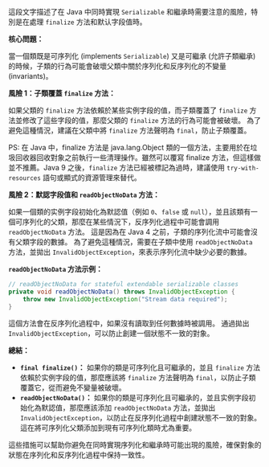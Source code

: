 這段文字描述了在 Java 中同時實現 `Serializable` 和繼承時需要注意的風險，特別是在處理 `finalize` 方法和默认字段值時。

**核心問題：**

當一個類既是可序列化 (implements `Serializable`) 又是可繼承 (允許子類繼承) 的時候，子類的行為可能會破壞父類中關於序列化和反序列化的不變量 (invariants)。

**風險 1：子類覆蓋 `finalize` 方法：**

如果父類的 `finalize` 方法依賴於某些实例字段的值，而子類覆蓋了 `finalize` 方法並修改了這些字段的值，那麼父類的 `finalize` 方法的行為可能會被破壞。  為了避免這種情況，建議在父類中將 `finalize` 方法聲明為 `final`，防止子類覆蓋。

PS: 在 Java 中，finalize 方法是 java.lang.Object 類的一個方法，主要用於在垃圾回收器回收對象之前執行一些清理操作。雖然可以覆寫 finalize 方法，但這樣做並不推薦。Java 9 之後，`finalize` 方法已經被標記為過時，建議使用 `try-with-resources` 語句或顯式的資源管理來替代。


**風險 2：默認字段值和 `readObjectNoData` 方法：**

如果一個類的实例字段初始化為默認值（例如 `0`、`false` 或 `null`），並且該類有一個可序列化的父類，那麼在某些情況下，反序列化過程中可能會調用 `readObjectNoData` 方法。  這是因為在 Java 4 之前，子類的序列化流中可能會沒有父類字段的數據。 為了避免這種情況，需要在子類中使用 `readObjectNoData` 方法，並拋出 `InvalidObjectException`，來表示序列化流中缺少必要的數據。

**`readObjectNoData` 方法示例：**

```java
// readObjectNoData for stateful extendable serializable classes
private void readObjectNoData() throws InvalidObjectException {
    throw new InvalidObjectException("Stream data required");
}
```

這個方法會在反序列化過程中，如果沒有讀取到任何數據時被調用。  通過拋出 `InvalidObjectException`，可以防止創建一個狀態不一致的對象。


**總結：**

* **`final finalize()`：**  如果你的類是可序列化且可繼承的，並且 `finalize` 方法依賴於实例字段的值，那麼應該將 `finalize` 方法聲明為 `final`，以防止子類覆蓋它，從而避免不變量被破壞。
* **`readObjectNoData()`：**  如果你的類是可序列化且可繼承的，並且实例字段初始化為默認值，那麼應該添加 `readObjectNoData` 方法，並拋出 `InvalidObjectException`，以防止在反序列化過程中創建狀態不一致的對象。  這在將可序列化父類添加到現有可序列化類時尤為重要。


這些措施可以幫助你避免在同時實現序列化和繼承時可能出現的風險，確保對象的狀態在序列化和反序列化過程中保持一致性。


